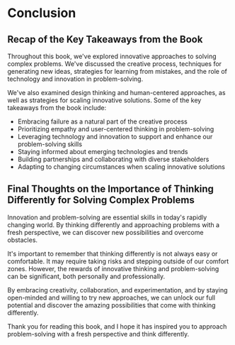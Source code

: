 # Conclusion

Recap of the Key Takeaways from the Book
----------------------------------------

Throughout this book, we've explored innovative approaches to solving complex problems. We've discussed the creative process, techniques for generating new ideas, strategies for learning from mistakes, and the role of technology and innovation in problem-solving.

We've also examined design thinking and human-centered approaches, as well as strategies for scaling innovative solutions. Some of the key takeaways from the book include:

* Embracing failure as a natural part of the creative process
* Prioritizing empathy and user-centered thinking in problem-solving
* Leveraging technology and innovation to support and enhance our problem-solving skills
* Staying informed about emerging technologies and trends
* Building partnerships and collaborating with diverse stakeholders
* Adapting to changing circumstances when scaling innovative solutions

Final Thoughts on the Importance of Thinking Differently for Solving Complex Problems
-------------------------------------------------------------------------------------

Innovation and problem-solving are essential skills in today's rapidly changing world. By thinking differently and approaching problems with a fresh perspective, we can discover new possibilities and overcome obstacles.

It's important to remember that thinking differently is not always easy or comfortable. It may require taking risks and stepping outside of our comfort zones. However, the rewards of innovative thinking and problem-solving can be significant, both personally and professionally.

By embracing creativity, collaboration, and experimentation, and by staying open-minded and willing to try new approaches, we can unlock our full potential and discover the amazing possibilities that come with thinking differently.

Thank you for reading this book, and I hope it has inspired you to approach problem-solving with a fresh perspective and think differently.